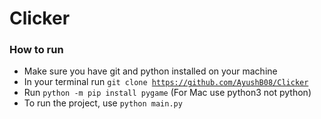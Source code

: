 # Clicker 

### How to run

- Make sure you have git and python installed on your machine
- In your terminal run <code>git clone https://github.com/AyushB08/Clicker</code>
- Run <code>python -m pip install pygame</code> (For Mac use python3 not python)
- To run the project, use <code>python main.py</code>
